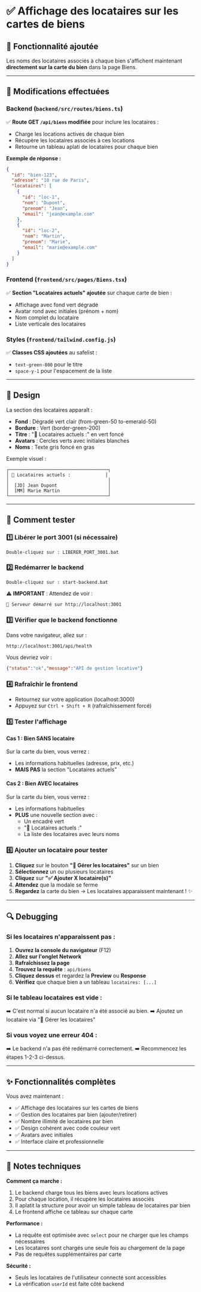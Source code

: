 # ✅ Affichage des locataires sur les cartes de biens

## 🎯 Fonctionnalité ajoutée

Les noms des locataires associés à chaque bien s'affichent maintenant **directement sur la carte du bien** dans la page Biens.

---

## 🔧 Modifications effectuées

### **Backend (`backend/src/routes/biens.ts`)**

✅ **Route GET `/api/biens` modifiée** pour inclure les locataires :
- Charge les locations actives de chaque bien
- Récupère les locataires associés à ces locations
- Retourne un tableau aplati de locataires pour chaque bien

**Exemple de réponse :**
```json
{
  "id": "bien-123",
  "adresse": "10 rue de Paris",
  "locataires": [
    {
      "id": "loc-1",
      "nom": "Dupont",
      "prenom": "Jean",
      "email": "jean@example.com"
    },
    {
      "id": "loc-2",
      "nom": "Martin",
      "prenom": "Marie",
      "email": "marie@example.com"
    }
  ]
}
```

### **Frontend (`frontend/src/pages/Biens.tsx`)**

✅ **Section "Locataires actuels" ajoutée** sur chaque carte de bien :
- Affichage avec fond vert dégradé
- Avatar rond avec initiales (prénom + nom)
- Nom complet du locataire
- Liste verticale des locataires

### **Styles (`frontend/tailwind.config.js`)**

✅ **Classes CSS ajoutées** au safelist :
- `text-green-800` pour le titre
- `space-y-1` pour l'espacement de la liste

---

## 🎨 Design

La section des locataires apparaît :
- **Fond** : Dégradé vert clair (from-green-50 to-emerald-50)
- **Bordure** : Vert (border-green-200)
- **Titre** : "👥 Locataires actuels :" en vert foncé
- **Avatars** : Cercles verts avec initiales blanches
- **Noms** : Texte gris foncé en gras

Exemple visuel :
```
┌─────────────────────────────────────┐
│ 👥 Locataires actuels :             │
│                                     │
│  [JD] Jean Dupont                   │
│  [MM] Marie Martin                  │
└─────────────────────────────────────┘
```

---

## 🚀 Comment tester

### **1️⃣ Libérer le port 3001 (si nécessaire)**
```
Double-cliquez sur : LIBERER_PORT_3001.bat
```

### **2️⃣ Redémarrer le backend**
```
Double-cliquez sur : start-backend.bat
```

⚠️ **IMPORTANT** : Attendez de voir :
```
🚀 Serveur démarré sur http://localhost:3001
```

### **3️⃣ Vérifier que le backend fonctionne**
Dans votre navigateur, allez sur :
```
http://localhost:3001/api/health
```

Vous devriez voir :
```json
{"status":"ok","message":"API de gestion locative"}
```

### **4️⃣ Rafraîchir le frontend**
- Retournez sur votre application (localhost:3000)
- Appuyez sur `Ctrl + Shift + R` (rafraîchissement forcé)

### **5️⃣ Tester l'affichage**

#### **Cas 1 : Bien SANS locataire**
Sur la carte du bien, vous verrez :
- Les informations habituelles (adresse, prix, etc.)
- **MAIS PAS** la section "Locataires actuels"

#### **Cas 2 : Bien AVEC locataires**
Sur la carte du bien, vous verrez :
- Les informations habituelles
- **PLUS** une nouvelle section avec :
  - Un encadré vert
  - "👥 Locataires actuels :"
  - La liste des locataires avec leurs noms

### **6️⃣ Ajouter un locataire pour tester**

1. **Cliquez** sur le bouton **"👥 Gérer les locataires"** sur un bien
2. **Sélectionnez** un ou plusieurs locataires
3. **Cliquez** sur **"✅ Ajouter X locataire(s)"**
4. **Attendez** que la modale se ferme
5. **Regardez** la carte du bien → Les locataires apparaissent maintenant ! ✨

---

## 🔍 Debugging

### **Si les locataires n'apparaissent pas :**

1. **Ouvrez la console du navigateur** (F12)
2. **Allez sur l'onglet Network**
3. **Rafraîchissez la page**
4. **Trouvez la requête** : `api/biens`
5. **Cliquez dessus** et regardez la **Preview** ou **Response**
6. **Vérifiez** que chaque bien a un tableau `locataires: [...]`

### **Si le tableau locataires est vide :**

➡️ C'est normal si aucun locataire n'a été associé au bien.
➡️ Ajoutez un locataire via "👥 Gérer les locataires"

### **Si vous voyez une erreur 404 :**

➡️ Le backend n'a pas été redémarré correctement.
➡️ Recommencez les étapes 1-2-3 ci-dessus.

---

## ✨ Fonctionnalités complètes

Vous avez maintenant :
- ✅ Affichage des locataires sur les cartes de biens
- ✅ Gestion des locataires par bien (ajouter/retirer)
- ✅ Nombre illimité de locataires par bien
- ✅ Design cohérent avec code couleur vert
- ✅ Avatars avec initiales
- ✅ Interface claire et professionnelle

---

## 📝 Notes techniques

**Comment ça marche :**
1. Le backend charge tous les biens avec leurs locations actives
2. Pour chaque location, il récupère les locataires associés
3. Il aplatit la structure pour avoir un simple tableau de locataires par bien
4. Le frontend affiche ce tableau sur chaque carte

**Performance :**
- La requête est optimisée avec `select` pour ne charger que les champs nécessaires
- Les locataires sont chargés une seule fois au chargement de la page
- Pas de requêtes supplémentaires par carte

**Sécurité :**
- Seuls les locataires de l'utilisateur connecté sont accessibles
- La vérification `userId` est faite côté backend
